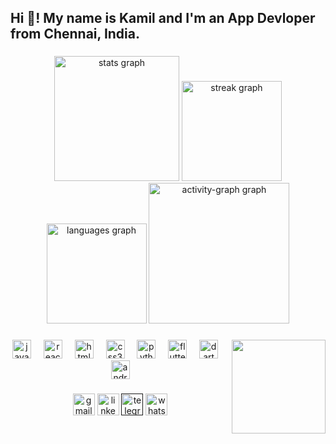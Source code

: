 <h2 align="left">
  Hi 👋! My name is Kamil and I'm an App Devloper from Chennai, India.
</h2>

###

<div align="center">
  <img
    src="https://github-readme-stats.vercel.app/api?username=Bit-Blazer&hide_title=false&hide_rank=false&show_icons=true&include_all_commits=true&count_private=true&disable_animations=false&theme=blue-green&locale=en&hide_border=false"
    height="200"
    alt="stats graph"
  />
  <img
    src="https://streak-stats.demolab.com?user=Bit-Blazer&locale=en&mode=weekly&theme=gotham&hide_border=false&border_radius=5&date_format=M%20j%5B,%20Y%5D"
    height="160"
    alt="streak graph"
  />
  <img
    src="https://github-readme-stats.vercel.app/api/top-langs?username=Bit-Blazer&locale=en&hide_title=false&layout=compact&card_width=320&langs_count=5&theme=dracula&hide_border=false"
    height="160"
    alt="languages graph"
  />
  <img
    src="https://github-readme-activity-graph.vercel.app/graph?username=Bit-Blazer&theme=merko&radius=16&area=false&hide_border=false&hide_title=false"
    height="225"
    alt="activity-graph graph"
  />
</div>

###

<img
  align="right"
  height="150"
  src="https://gifdb.com/images/high/fictional-character-perry-the-platypus-its-touching-hat-6ac5iazl0r14dq1h.webp"
/>

###

<div align="center">
  <img
    src="https://cdn.jsdelivr.net/gh/devicons/devicon/icons/javascript/javascript-original.svg"
    height="30"
    alt="javascript logo"
  />
  <img width="12" />
  <img
    src="https://cdn.jsdelivr.net/gh/devicons/devicon/icons/react/react-original.svg"
    height="30"
    alt="react logo"
  />
  <img width="12" />
  <img
    src="https://cdn.jsdelivr.net/gh/devicons/devicon/icons/html5/html5-original.svg"
    height="30"
    alt="html5 logo"
  />
  <img width="12" />
  <img
    src="https://cdn.jsdelivr.net/gh/devicons/devicon/icons/css3/css3-original.svg"
    height="30"
    alt="css3 logo"
  />
  <img width="12" />
  <img
    src="https://cdn.jsdelivr.net/gh/devicons/devicon/icons/python/python-original.svg"
    height="30"
    alt="python logo"
  />
  <img width="12" />
  <img
    src="https://cdn.jsdelivr.net/gh/devicons/devicon/icons/flutter/flutter-original.svg"
    height="30"
    alt="flutter logo"
  />
  <img width="12" />
  <img
    src="https://cdn.jsdelivr.net/gh/devicons/devicon/icons/dart/dart-original.svg"
    height="30"
    alt="dart logo"
  />
  <img width="12" />
  <img
    src="https://cdn.jsdelivr.net/gh/devicons/devicon/icons/androidstudio/androidstudio-original.svg"
    height="30"
    alt="androidstudio logo"
  />
</div>

###

<div align="center">
  <a href="mailto:kamilhassan04@gmail.com"
    ><img
      src="https://img.shields.io/static/v1?message=Gmail&logo=gmail&label=&color=D14836&logoColor=white&labelColor=&style=for-the-badge"
      height="35"
      alt="gmail logo"
  /></a>
 <a href="www.linkedin.com/in/kamilhassan12"
    > <img
    src="https://img.shields.io/static/v1?message=LinkedIn&logo=linkedin&label=&color=0077B5&logoColor=white&labelColor=&style=for-the-badge"
    height="35"
    alt="linkedin logo"
/></a>  <a href=""
    ><img
    src="https://img.shields.io/static/v1?message=Telegram&logo=telegram&label=&color=2CA5E0&logoColor=white&labelColor=&style=for-the-badge"
    height="35"
    alt="telegram logo"
/></a>  <a href="https://wa.me/qr/5AEZTDEZ32Y7A1"
    ><img
    src="https://img.shields.io/static/v1?message=Whatsapp&logo=whatsapp&label=&color=25D366&logoColor=white&labelColor=&style=for-the-badge"
    height="35"
    alt="whatsapp logo"
/></a></div>

###
